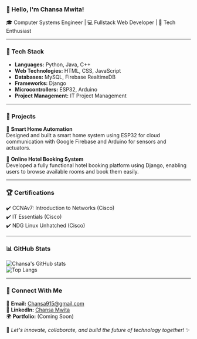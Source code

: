 ### 👋 Hello, I'm Chansa Mwita! 

🎓 Computer Systems Engineer | 💻 Fullstack Web Developer | 🚀 Tech Enthusiast  

---

### 🔧 Tech Stack
- **Languages:** Python, Java, C++
- **Web Technologies:** HTML, CSS, JavaScript
- **Databases:** MySQL, Firebase RealtimeDB
- **Frameworks:** Django
- **Microcontrollers:** ESP32, Arduino
- **Project Management:** IT Project Management  

---

### 🌟 Projects  
🔹 **Smart Home Automation**  
Designed and built a smart home system using ESP32 for cloud communication with Google Firebase and Arduino for sensors and actuators.

🔹 **Online Hotel Booking System**  
Developed a fully functional hotel booking platform using Django, enabling users to browse available rooms and book them easily.

---

### 🏆 Certifications  
✔️ CCNAv7: Introduction to Networks (Cisco)  
✔️ IT Essentials (Cisco)  
✔️ NDG Linux Unhatched (Cisco)  

---

### 📊 GitHub Stats  
![Chansa's GitHub stats](https://github-readme-stats.vercel.app/api?username=your-github-username&show_icons=true&theme=tokyonight)  
![Top Langs](https://github-readme-stats.vercel.app/api/top-langs/?username=your-github-username&layout=compact&theme=tokyonight)

---

### 🔗 Connect With Me  
📧 **Email:** Chansa915@gmail.com  
💼 **LinkedIn:** [Chansa Mwita](https://www.linkedin.com/in/chansa-mwita-33673a2a4)  
🌍 **Portfolio:** (Coming Soon)  

🚀 *Let's innovate, collaborate, and build the future of technology together!* ✨
